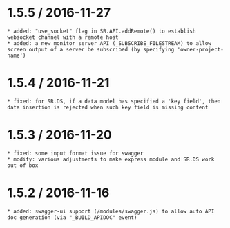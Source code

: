 
1.5.5 / 2016-11-27
==================
	* added: "use_socket" flag in SR.API.addRemote() to establish websocket channel with a remote host
	* added: a new monitor server API (_SUBSCRIBE_FILESTREAM) to allow screen output of a server be subscribed (by specifying 'owner-project-name')

1.5.4 / 2016-11-21
==================
	* fixed: for SR.DS, if a data model has specified a 'key field', then data insertion is rejected when such key field is missing content

1.5.3 / 2016-11-20
==================
	* fixed: some input format issue for swagger
	* modify: various adjustments to make express module and SR.DS work out of box
		
1.5.2 / 2016-11-16
==================
	* added: swagger-ui support (/modules/swagger.js) to allow auto API doc generation (via "_BUILD_APIDOC" event)
	